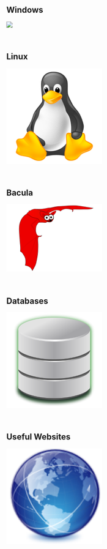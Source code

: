 ## Windows
[<img src="./docs/assets/images/windows-icon-png-5814.png" width="250"/>](https://github.com/Ashdf1992/wiki/blob/main/assets/pages/Windows.md)

<br>

## Linux
[<img src="https://github.com/Ashdf1992/wiki/blob/main/assets/images/linux-icon-28163.png" width="250"/>](https://github.com/Ashdf1992/wiki/blob/main/assets/pages/Linux.md)

<br>

## Bacula
[<img src="https://github.com/Ashdf1992/wiki/blob/main/assets/images/bat.png" width="250"/>](https://github.com/Ashdf1992/wiki/blob/main/assets/pages/Bacula.md)

<br>

## Databases
[<img src="https://github.com/Ashdf1992/wiki/blob/main/assets/images/database.png" width="250"/>](https://github.com/Ashdf1992/wiki/blob/main/assets/pages/Database.md)

<br>

## Useful Websites
[<img src="https://github.com/Ashdf1992/wiki/blob/main/assets/images/applications_internet.png" width="250"/>](https://github.com/Ashdf1992/wiki/blob/main/assets/pages/UsefulLinks.md)
